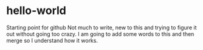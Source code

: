 # hello-world
Starting point for github
Not much to write, new to this and trying to figure it out without going too crazy.
I am going to add some words to this and then merge so I understand how it works.
